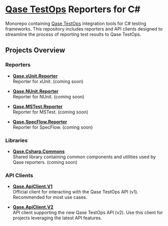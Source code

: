 # [Qase TestOps](https://qase.io) Reporters for C#

Monorepo containing [Qase TestOps](https://qase.io) integration tools for C# testing frameworks. This repository
includes reporters and API clients designed to streamline the process of reporting test results to Qase TestOps.

## Projects Overview

### Reporters

- **[Qase.xUnit.Reporter](/Qase.xUnit.Reporter)**  
  Reporter for xUnit. (coming soon)

- **[Qase.NUnit.Reporter](/Qase.NUnit.Reporter)**  
  Reporter for NUnit. (coming soon)

- **[Qase.MSTest.Reporter](/Qase.MSTest.Reporter)**  
  Reporter for MSTest. (coming soon)

- **[Qase.SpecFlow.Reporter](/Qase.SpecFlow.Reporter)**  
  Reporter for SpecFlow. (coming soon)

### Libraries

- **[Qase.Csharp.Commons](/Qase.Csharp.Commons/)**  
  Shared library containing common components and utilities used by Qase reporters. (coming soon)

### API Clients

- **[Qase.ApiClient.V1](/Qase.ApiClient.V1)**  
  Official client for interacting with the Qase TestOps API (v1). Recommended for most use cases.

- **[Qase.ApiClient.V2](/Qase.ApiClient.V2)**  
  API client supporting the new Qase TestOps API (v2). Use this client for projects leveraging the latest API features.
